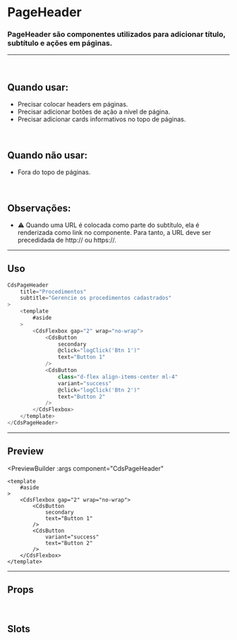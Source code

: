 # PageHeader

### PageHeader são componentes utilizados para adicionar título, subtítulo e ações em páginas.
---
<br>

## Quando usar:
- Precisar colocar headers em páginas.
- Precisar adicionar botões de ação a nível de página.
- Precisar adicionar cards informativos no topo de páginas.

<br>

## Quando não usar:
- Fora do topo de páginas.

<br>

## Observações:
- ⚠️ Quando uma URL é colocada como parte do subtítulo, ela é renderizada como link no componente. Para tanto, a URL deve ser precedidada de http:// ou https://.

---

## Uso

```js
CdsPageHeader
	title="Procedimentos"
	subtitle="Gerencie os procedimentos cadastrados"
>
	<template
		#aside
	>
		<CdsFlexbox gap="2" wrap="no-wrap">
			<CdsButton
				secondary
				@click="logClick('Btn 1')"
				text="Button 1"
			/>
			<CdsButton
				class="d-flex align-items-center ml-4"
				variant="success"
				@click="logClick('Btn 2')"
				text="Button 2"
			/>
		</CdsFlexbox>
	</template>
</CdsPageHeader>
```

---

## Preview

<PreviewBuilder
	:args
	component="CdsPageHeader"
>
	<template
		#aside
	>
		<CdsFlexbox gap="2" wrap="no-wrap">
			<CdsButton
				secondary
				text="Button 1"
			/>
			<CdsButton
				variant="success"
				text="Button 2"
			/>
		</CdsFlexbox>
	</template>
</PreviewBuilder>

---

## Props

<APITable
	name="CdsPageHeader"
	section="props"
/>
<br>

## Slots

<APITable
	name="CdsPageHeader"
	section="slots"
/>

<script setup>
import { ref } from 'vue';
import CdsPageHeader from '@/components/PageHeader.vue';

const args = ref({
	title:"Procedimentos",
	subtitle:"Crie painéis e os associe a serviços. Para acessar os painéis de modo externo, acesse https://short.sysvale.com/totem e insira a chave correspondente."
});
</script>
